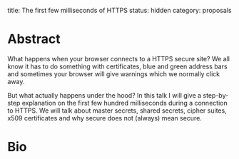 title: The first few milliseconds of HTTPS
status: hidden
category: proposals

# Abstract
What happens when your browser connects to a HTTPS secure site? We all
know it has to do something with certificates, blue and green address
bars and sometimes your browser will give warnings which we normally
click away.

But what actually happens under the hood? In this talk I will give a
step-by-step explanation on the first few hundred milliseconds during a
connection to HTTPS. We will talk about master secrets, shared secrets,
cipher suites, x509 certificates and why secure does not (always) mean
secure.

# Bio
#
